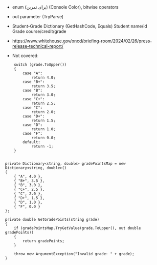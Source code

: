 - enum (برای تمرین) (Console Color), bitwise operators
- out parameter (TryParse)

- Student-Grade Dictionary (GetHashCode, Equals)
    Student name/id
    Grade course/credit/grade

- https://www.whitehouse.gov/oncd/briefing-room/2024/02/26/press-release-technical-report/

- Not covered:
<!-- - getter/setter for course grade letter
- Transcript Example
    - getter
- readonly/const
- calling other constructors
- getter/setter
- operator== -->









        switch (grade.ToUpper())
        {
            case "A":
                return 4.0;
            case "B+":
                return 3.5;
            case "B":
                return 3.0;
            case "C+":
                return 2.5;
            case "C":
                return 2.0;
            case "D+":
                return 1.5;
            case "D":
                return 1.0;
            case "F":
                return 0.0;
            default:
                return -1;
        }
    
    
    private Dictionary<string, double> gradePointsMap = new Dictionary<string, double>()
    {
        { "A", 4.0 },
        { "B+", 3.5 },
        { "B", 3.0 },
        { "C+", 2.5 },
        { "C", 2.0 },
        { "D+", 1.5 },
        { "D", 1.0 },
        { "F", 0.0 }
    };

    private double GetGradePoints(string grade)
    {
        if (gradePointsMap.TryGetValue(grade.ToUpper(), out double gradePoints))
        {
            return gradePoints;
        }

        throw new ArgumentException("Invalid grade: " + grade);
    }
